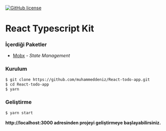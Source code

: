 [![GitHub license](https://img.shields.io/github/license/duxianwei520/react.svg)](https://github.com/muhammeddeniz/react-next-ts-starterkit/blob/master/README.md)


# React Typescript Kit


### **İçerdiği Paketler**

- [Mobx](https://mobx.js.org/) - _State Management_


### **Kurulum**
```sh
$ git clone https://github.com/muhammeddeniz/React-todo-app.git
$ cd React-todo-app
$ yarn
```

### **Geliştirme**

```sh
$ yarn start
```

**http://localhost:3000 adresinden projeyi geliştirmeye başlayabilirsiniz.**

